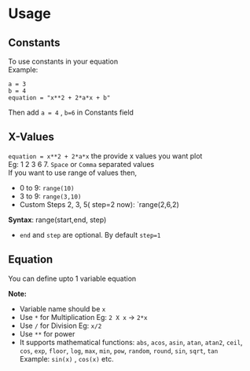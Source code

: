 # Usage

## Constants
To use constants in your equation\
Example:
```
a = 3
b = 4
equation = "x**2 + 2*a*x + b"
```
Then add `a = 4` , `b=6` in Constants field

## X-Values
`equation = x**2 + 2*a*x` the provide x values you want plot<br>
Eg: 1 2 3 6 7.  `Space` or `Comma` separated values<br>
If you want to use range of values then,

* 0 to 9: `range(10)`
* 3 to 9: `range(3,10)`
* Custom Steps 2, 3, 5( step=2 now):  `range(2,6,2)

**Syntax**: range(start,end, step)<br>
* `end` and `step` are optional. By default `step=1`

## Equation
You can define upto 1 variable equation

**Note:**<br>
* Variable name should be `x`
* Use `*` for Multiplication Eg: `2 X x` -> `2*x`
* Use `/` for Division Eg: `x/2`
* Use `**` for power
* It supports mathematical functions: `abs`, `acos`, `asin`, `atan`, `atan2`, `ceil`, `cos`, `exp`, `floor`, `log`, `max`, `min`, `pow`, `random`, `round`, `sin`, `sqrt`, `tan`<br>
  Example: `sin(x)` , `cos(x)` etc.

